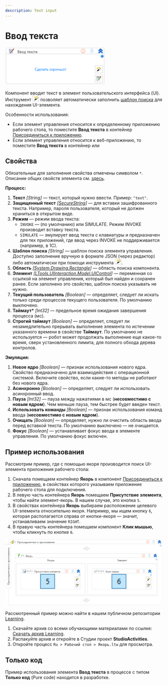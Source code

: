 ```yaml
---
description: Text input
---
```


# Ввод текста

![](<../../../.gitbook/assets/image (937).png>)

Компонент вводит текст в элемент пользовательского интерфейса (UI). Инструмент ![](<../../../.gitbook/assets/image (794).png>) позволяет автоматически заполнить [шаблон поиска](https://docs.primo-rpa.ru/primo-rpa/primo-studio/process/searchpatterns) для нахождения UI-элемента.

Особенности использования:
* Если элемент управления относится к определенному приложению рабочего стола, то поместите **Ввод текста** в контейнер [Присоединиться к приложению](https://docs.primo-rpa.ru/primo-rpa/g_elements/osnovnye-elementy/els_desktop/el_desktop_attach).
* Если элемент управления относится к веб-приложению, то поместите **Ввод текста** в контейнер []() или 

## Свойства
Обязательные для заполнения свойства отмечены символом `*`. Описание общих свойств элемента см. [здесь](https://docs.primo-rpa.ru/primo-rpa/primo-studio/process/elements#svoistva-elementa).


 **Процесс:**
 
1. **Текст** *[String]* — текст, который нужно ввести. Пример: `"text"`.
1. **Защищенный текст** *[[SecureString](https://learn.microsoft.com/ru-Ru/dotnet/api/system.security.securestring?view=netcore-3.1)]* — для вставки зашифрованного текста. Например, пароля пользователя, который не должен храниться в открытом виде.
1. **Режим** — режим ввода текста:
   * `INVOKE` — (по умолчанию) или SIMULATE. Режим INVOKE производит вставку текста.
   * `SIMULATE` — эмулирует ввод текста с клавиатуры и предназначен для тех приложений, где ввод через INVOKE не поддерживается (например, в 1С).
1. **Шаблон поиска** *[String]* — шаблон поиска элемента управления. Доступно заполнение вручную в формате JSON (через редактор) либо автоматически при помощи инструмента ![](<../../../.gitbook/assets/image (794).png>).
1. **Область** *[[System.Drawing.Rectangle](https://learn.microsoft.com/ru-ru/dotnet/api/system.drawing.rectangle?view=net-5.0)]* — область поиска компонента.
1. **Элемент** *[[LTools.UIInteraction.Model.UIControl](https://docs.primo-rpa.ru/primo-rpa/g_elements/osnovnye-elementy/els_uiinteraction/tipy-dannykh/uicontrol)]* — переменная со ссылкой на элемент управления, который был найден и сохранен ранее. Если заполнено это свойство, шаблон поиска указывать не нужно.
1. **Текущий пользователь** *[Boolean]* — определяет, следует ли искать только среди процессов текущего пользователя. По умолчанию выключено.
1. **Таймаут\*** *[Int32]* — предельное время ожидания завершения процесса (мс).
1. **Строгий таймаут** *[Boolean]* — определяет, следует ли незамедлительно прерывать выполнение элемента по истечении указанного времени в свойстве **Таймаут**. По умолчанию не используется — робот может продолжать выполнение еще какое-то время, сверх установленного лимита, для полного обхода дерева контролов. 

**Эмуляция:**

1. **Новое ядро** *[Boolean]* — признак использования нового ядра. Свойство предназначено для взаимодействия с операционной системой. Включите свойство, если какие-то методы не работают без нового ядра.
1. **Асинхронно** *[Boolean]* — определяет, следует ли использовать асинхронный ввод.
1. **Пауза** *[Int32]* — пауза между нажатиями в мс (**несовместимо с новым ядром**). Чем меньше пауза, тем быстрее будет введен текст.
1. **Использовать команды** *[Boolean]* — признак использования команд ввода (**несовместимо с новым ядром**).
1. **Очищать** *[Boolean]* — определяет, нужно ли очистить область ввода перед вставкой текста. По умолчанию выключено — не очищается.
1. **Фокус** *[Boolean]* — устанавливает фокус ввода в элементе управления. По умолчанию фокус включен.


## Пример использования

Рассмотрим пример, где с помощью якоря производится поиск UI-элемента приложения рабочего стола:
1. Сначала помещаем контейнер **Якорь** в компонент [Присоединиться к приложению](https://docs.primo-rpa.ru/primo-rpa/g_elements/el_basic/els_desktop/el_desktop_attach), в свойствах которого указываем приложение рабочего стола для подключения.
1. В левую часть контейнера **Якорь** помещаем **Присутствие элемента**, чтобы найти элемент-якорь. В нашем случае, это кнопка `5`.
1. В свойствах контейнера **Якорь** выбираем расположение целевого UI-элемента относительно якоря. Например, мы ищем кнопку `6`, которая располагается справа от кнопки-якоря — значит, устанавливаем значение `RIGHT`.
1. В правую часть контейнера помещаем компонент **Клик мышью**, чтобы кликнуть по кнопке `6`.

![](<../../../.gitbook/assets1/windows_items/WFAnchor-example2.png>)


Рассмотренный пример можно найти в нашем публичном репозитории [Learning](https://github.com/PrimoRPA/Learning).

1. Скачайте архив со всеми обучающими материалами по ссылке: [Скачать архив Learning](https://github.com/PrimoRPA/Learning/archive/refs/heads/master.zip).
2. Распакуйте архив и откройте в Студии проект **StudioActivities**.
3. Откройте процесс `Ru > Рабочий стол > Якорь.ltw` для просмотра.



## Только код

Пример использования элемента **Ввод текста** в процессе с типом **Только код** (Pure code) находится в разработке.



